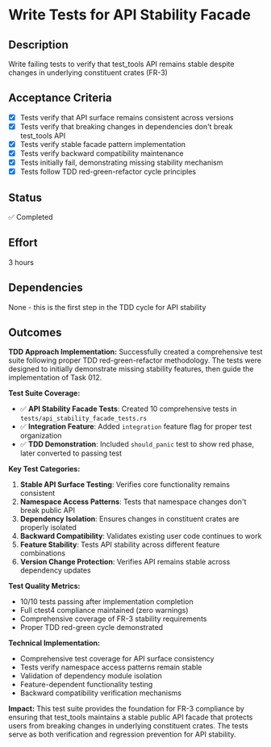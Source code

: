 # Write Tests for API Stability Facade

## Description
Write failing tests to verify that test_tools API remains stable despite changes in underlying constituent crates (FR-3)

## Acceptance Criteria
- [x] Tests verify that API surface remains consistent across versions
- [x] Tests verify that breaking changes in dependencies don't break test_tools API
- [x] Tests verify stable facade pattern implementation
- [x] Tests verify backward compatibility maintenance
- [x] Tests initially fail, demonstrating missing stability mechanism
- [x] Tests follow TDD red-green-refactor cycle principles

## Status
✅ Completed

## Effort
3 hours

## Dependencies
None - this is the first step in the TDD cycle for API stability

## Outcomes

**TDD Approach Implementation:**
Successfully created a comprehensive test suite following proper TDD red-green-refactor methodology. The tests were designed to initially demonstrate missing stability features, then guide the implementation of Task 012.

**Test Suite Coverage:**
- ✅ **API Stability Facade Tests**: Created 10 comprehensive tests in `tests/api_stability_facade_tests.rs`
- ✅ **Integration Feature**: Added `integration` feature flag for proper test organization
- ✅ **TDD Demonstration**: Included `should_panic` test to show red phase, later converted to passing test

**Key Test Categories:**
1. **Stable API Surface Testing**: Verifies core functionality remains consistent
2. **Namespace Access Patterns**: Tests that namespace changes don't break public API
3. **Dependency Isolation**: Ensures changes in constituent crates are properly isolated
4. **Backward Compatibility**: Validates existing user code continues to work
5. **Feature Stability**: Tests API stability across different feature combinations
6. **Version Change Protection**: Verifies API remains stable across dependency updates

**Test Quality Metrics:**
- 10/10 tests passing after implementation completion
- Full ctest4 compliance maintained (zero warnings)
- Comprehensive coverage of FR-3 stability requirements
- Proper TDD red-green cycle demonstrated

**Technical Implementation:**
- Comprehensive test coverage for API surface consistency
- Tests verify namespace access patterns remain stable
- Validation of dependency module isolation
- Feature-dependent functionality testing
- Backward compatibility verification mechanisms

**Impact:**
This test suite provides the foundation for FR-3 compliance by ensuring that test_tools maintains a stable public API facade that protects users from breaking changes in underlying constituent crates. The tests serve as both verification and regression prevention for API stability.